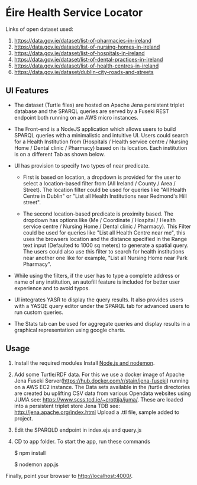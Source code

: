 # Éire Health Service Locator

Links of open dataset used:

1. https://data.gov.ie/dataset/list-of-pharmacies-in-ireland
2. https://data.gov.ie/dataset/list-of-nursing-homes-in-ireland
3. https://data.gov.ie/dataset/list-of-hospitals-in-ireland
4. https://data.gov.ie/dataset/list-of-dental-practices-in-ireland
5. https://data.gov.ie/dataset/list-of-health-centres-in-ireland
6. https://data.gov.ie/dataset/dublin-city-roads-and-streets
 
## UI Features
* The dataset (Turtle files) are hosted on Apache Jena persistent triplet database and the SPARQL queries are served by a Fuseki REST endpoint both running on an AWS micro instances.

* The Front-end is a NodeJS application which allows users to build SPARQL queries with a minimalistic and intuitive UI.
Users could search for a Health Institution from (Hospitals / Health service centre / Nursing Home / Dental clinic / Pharmacy) based on its location. Each institution is on a different Tab as shown below.

* UI has provision to specify two types of near predicate.
  * First is based on location, a dropdown is provided for the user to select a location-based filter from (All Ireland / County / Area / Street). The location filter could be used for queries like "All Health Centre in Dublin" or "List all Health Institutions near Redmond's Hill street".

  * The second location-based predicate is proximity based. The dropdown has options like (Me / Coordinate / Hospital / Health service centre / Nursing Home / Dental clinic / Pharmacy). This Filter could be used for queries like "List all Health Centre near me", this uses the browsers location and the distance specified in the Range text input (Defaulted to 1000 sq meters) to generate a spatial query. The users could also use this filter to search for health institutions near another one like for example, "List all Nursing Home near Park Pharmacy".

* While using the filters, if the user has to type a complete address or name of any institution, an autofill feature is included for better user experience and to avoid typos.

* UI integrates YASR to display the query results. It also provides users with a YASQE query editor under the SPARQL tab for advanced users to run custom queries.

* The Stats tab can be used for aggregate queries and display results in a graphical representation using google charts.

## Usage
1) Install the required modules
Install [Node.js and nodemon](http://nodejs.org).

2) Add some Turtle/RDF data. 
For this we use a docker image of Apache Jena Fuseki Server(https://hub.docker.com/r/stain/jena-fuseki) running on a AWS EC2 instance. The Data sets available in the /turtle directories are created bu uplifting CSV data from various Opendata websites using JUMA see: https://www.scss.tcd.ie/~crottija/juma/. These are loaded into a persistent triplet store Jena TDB see: http://jena.apache.org/index.html
Upload a .ttl file, sample added to project.

3) Edit the SPARQLD endpoint in index.ejs and query.js

4) CD to app folder. To start the app, run these commands

    $ npm install
    
    $ nodemon app.js

Finally, point your browser to
[http://localhost:4000/](http://localhost:4000/).
